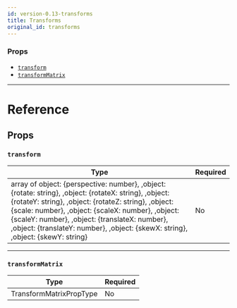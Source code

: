 ```yaml
---
id: version-0.13-transforms
title: Transforms
original_id: transforms
---
```


### Props

* [`transform`](transforms.md#transform)
* [`transformMatrix`](transforms.md#transformmatrix)

---

# Reference

## Props

### `transform`

| Type                                                                                                                                                                                                                                                                                                                                                    | Required |
| ------------------------------------------------------------------------------------------------------------------------------------------------------------------------------------------------------------------------------------------------------------------------------------------------------------------------------------------------------- | -------- |
| array of object: {perspective: number}, ,object: {rotate: string}, ,object: {rotateX: string}, ,object: {rotateY: string}, ,object: {rotateZ: string}, ,object: {scale: number}, ,object: {scaleX: number}, ,object: {scaleY: number}, ,object: {translateX: number}, ,object: {translateY: number}, ,object: {skewX: string}, ,object: {skewY: string} | No       |

---

### `transformMatrix`

| Type                    | Required |
| ----------------------- | -------- |
| TransformMatrixPropType | No       |
